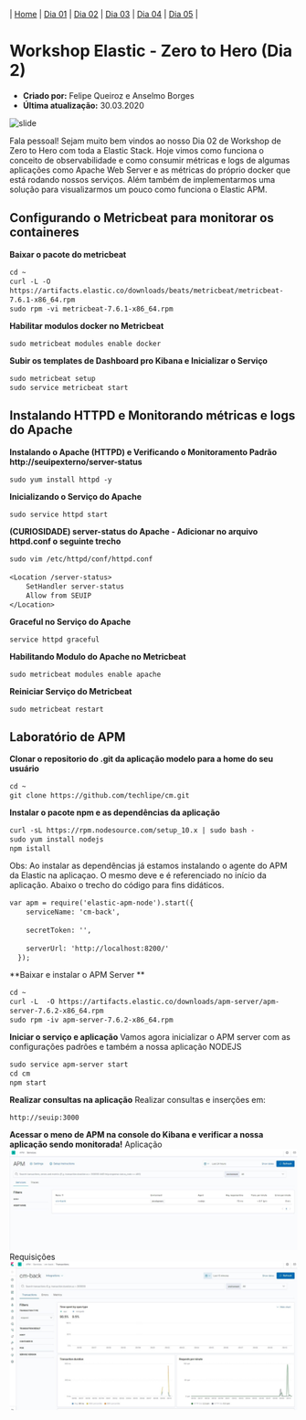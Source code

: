 | [Home](https://techlipe.github.io/Workshop-Zero-To-Hero) | [Dia 01](https://techlipe.github.io/Workshop-Zero-To-Hero/dia01-configuracoes) | [Dia 02](https://techlipe.github.io/Workshop-Zero-To-Hero/dia02-observabilidade) | [Dia 03](https://techlipe.github.io/Workshop-Zero-To-Hero/dia03-elasticsearch) | [Dia 04](https://techlipe.github.io/Workshop-Zero-To-Hero/dia04-logstash) | [Dia 05](https://techlipe.github.io/Workshop-Zero-To-Hero/dia05-kibana) | 

# Workshop Elastic - Zero to Hero (Dia 2)
* **Criado por:** Felipe Queiroz e Anselmo Borges <br>
* **Última atualização:** 30.03.2020

![slide](https://github.com/AnselmoBorges/zerotohero/blob/master/Slide1.jpg)

Fala pessoal! Sejam muito bem vindos ao nosso Dia 02 de Workshop de Zero to Hero com toda a Elastic Stack. Hoje vimos como funciona o conceito de observabilidade e como consumir métricas e logs de algumas aplicações como Apache Web Server e as métricas do próprio docker que está rodando nossos serviços. Além também de implementarmos uma solução para visualizarmos um pouco como funciona o Elastic APM.


## Configurando o Metricbeat para monitorar os containeres
**Baixar o pacote do metricbeat**
```
cd ~
curl -L -O https://artifacts.elastic.co/downloads/beats/metricbeat/metricbeat-7.6.1-x86_64.rpm
sudo rpm -vi metricbeat-7.6.1-x86_64.rpm
```

**Habilitar modulos docker no Metricbeat**
```
sudo metricbeat modules enable docker
```

**Subir os templates de Dashboard pro Kibana e Inicializar o Serviço**
```
sudo metricbeat setup
sudo service metricbeat start
```

## Instalando HTTPD e Monitorando métricas e logs do Apache
**Instalando o Apache (HTTPD) e Verificando o Monitoramento Padrão http://seuipexterno/server-status**
```
sudo yum install httpd -y 
```
**Inicializando o Serviço do Apache**
```
sudo service httpd start
```

**(CURIOSIDADE) server-status do Apache - Adicionar no arquivo httpd.conf o seguinte trecho**
```
sudo vim /etc/httpd/conf/httpd.conf

<Location /server-status>
    SetHandler server-status
    Allow from SEUIP
</Location>
```
**Graceful no Serviço do Apache**
```
service httpd graceful
```

**Habilitando Modulo do Apache no Metricbeat**
```
sudo metricbeat modules enable apache
```

**Reiniciar Serviço do Metricbeat**
```
sudo metricbeat restart
```

## Laboratório de APM
**Clonar o repositorio do .git da aplicação modelo para a home do seu usuário**
```
cd ~
git clone https://github.com/techlipe/cm.git
```

**Instalar o pacote npm e as dependências da aplicação**
```
curl -sL https://rpm.nodesource.com/setup_10.x | sudo bash -
sudo yum install nodejs
npm istall
```
Obs: Ao instalar as dependências já estamos instalando o agente do APM da Elastic na aplicaçao. O mesmo deve e é referenciado no início da aplicação. Abaixo o trecho do código para fins didáticos. 
```
var apm = require('elastic-apm-node').start({
    serviceName: 'cm-back',

    secretToken: '',

    serverUrl: 'http://localhost:8200/'
  });
```

**Baixar e instalar o APM Server **
```
cd ~
curl -L  -O https://artifacts.elastic.co/downloads/apm-server/apm-server-7.6.2-x86_64.rpm
sudo rpm -iv apm-server-7.6.2-x86_64.rpm
```

**Iniciar o serviço e aplicação**
Vamos agora inicializar o APM server com as configurações padrões e também a nossa aplicação NODEJS
```
sudo service apm-server start
cd cm
npm start
```

**Realizar consultas na aplicação**
Realizar consultas e inserções em:
```
http://seuip:3000
```

**Acessar o meno de APM na console do Kibana e verificar a nossa aplicação sendo monitorada!**
Aplicação
![](apm-menu.JPG)
Requisições
![](apm-requisicoes.JPG)
